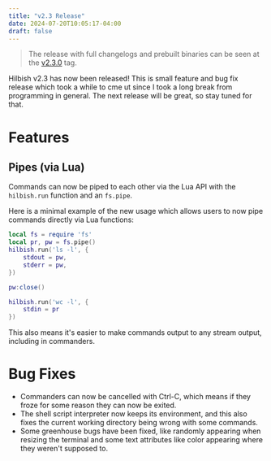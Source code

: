 ```yaml
---
title: "v2.3 Release"
date: 2024-07-20T10:05:17-04:00
draft: false
---
```



> The release with full changelogs and prebuilt binaries can be
seen at the [v2.3.0](https://github.com/Rosettea/Hilbish/releases/tag/v2.3.0)
tag.

Hilbish v2.3 has now been released! This is small feature and bug fix release
which took a while to cme ut since I took a long break from programming in general.
The next release will be great, so stay tuned for that.

# Features
## Pipes (via Lua)
Commands can now be piped to each other via the Lua API with the `hilbish.run`
function and an `fs.pipe`.

Here is a minimal example of the new usage which allows users to now pipe commands
directly via Lua functions:
  
```lua
local fs = require 'fs'
local pr, pw = fs.pipe()
hilbish.run('ls -l', {
	stdout = pw,
	stderr = pw,
})

pw:close()

hilbish.run('wc -l', {
	stdin = pr
})
```

This also means it's easier to make commands output to any stream output,
including in commanders.

# Bug Fixes
- Commanders can now be cancelled with Ctrl-C, which means if they froze for some reason
they can now be exited.
- The shell script interpreter now keeps its environment, and this also fixes the
current working directory being wrong with some commands.
- Some greenhouse bugs have been fixed, like randomly appearing when resizing the terminal
and some text attributes like color appearing where they weren't supposed to.
